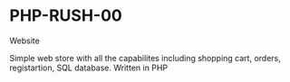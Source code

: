 # PHP-RUSH-00
Website


Simple web store with all the capabilites including shopping cart, orders, registartion, SQL database. Written in PHP

